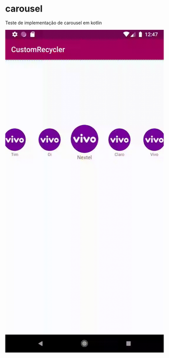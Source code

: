 # carousel
Teste de implementação de carousel em kotlin

<a href="url"><img src="teste.gif" align="left" height="1024" width="800" ></a>
